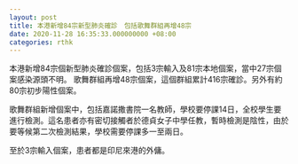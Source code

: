 ```yaml
---
layout: post
title: 本港新增84宗新型肺炎確診　包括歌舞群組再增48宗
date: 2020-11-28 16:35:33.000000000 +08:00
categories: rthk
---
```


本港新增84宗個新型肺炎確診個案，包括3宗輸入及81宗本地個案，當中27宗個案感染源頭不明。 歌舞群組再增48宗個案，這個群組累計416宗確診。另外有約80宗初步陽性個案。

歌舞群組新增個案中，包括嘉諾撒書院一名教師，學校要停課14日，全校學生要進行檢測。這名患者亦有密切接觸者於德貞女子中學任教，暫時檢測是陰性，由於要等候第二次檢測結果，學校需要停課多一至兩日。

至於3宗輸入個案，患者都是印尼來港的外傭。
